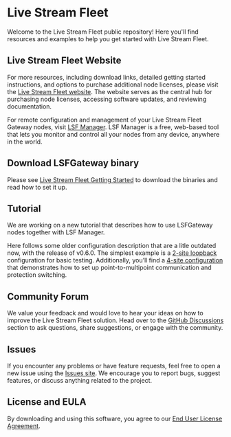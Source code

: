 # Live Stream Fleet

Welcome to the Live Stream Fleet public repository! Here you'll find resources and examples to help you get started with Live Stream Fleet.

## Live Stream Fleet Website

For more resources, including download links, detailed getting started instructions, and options to purchase additional node licenses, please visit the [Live Stream Fleet website](https://livestreamfleet.com). The website serves as the central hub for purchasing node licenses, accessing software updates, and reviewing documentation.

For remote configuration and management of your Live Stream Fleet Gateway nodes, visit [LSF Manager](https://manager.livestreamfleet.com). LSF Manager is a free, web-based tool that lets you monitor and control all your nodes from any device, anywhere in the world.

## Download LSFGateway binary

Please see [Live Stream Fleet Getting Started](https://livestreamfleet.com/pages/download) to download the binaries and read how to set it up.

## Tutorial

We are working on a new tutorial that describes how to use LSFGateway nodes together with LSF Manager. 

Here follows some older configuration description that are a litle outdated now, with the release of v0.6.0. The simplest example is a [2-site loopback](https://github.com/LiveStreamFleet/public/tree/main/2site_loopback) configuration for basic testing. Additionally, you’ll find a [4-site configuration](https://github.com/LiveStreamFleet/public/tree/main/4sites_protection_switching) that demonstrates how to set up point-to-multipoint communication and protection switching.

## Community Forum

We value your feedback and would love to hear your ideas on how to improve the Live Stream Fleet solution. Head over to the [GitHub Discussions](https://github.com/LiveStreamFleet/public/discussions) section to ask questions, share suggestions, or engage with the community.

## Issues

If you encounter any problems or have feature requests, feel free to open a new issue using the [Issues site](https://github.com/LiveStreamFleet/public/issues). We encourage you to report bugs, suggest features, or discuss anything related to the project.

## License and EULA
By downloading and using this software, you agree to our [End User License Agreement](https://livestreamfleet.github.io/public/eula.html).

